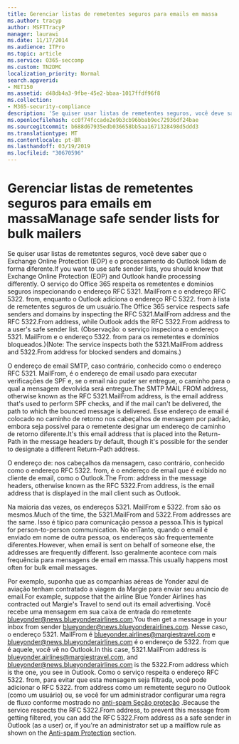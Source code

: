 ```yaml
---
title: Gerenciar listas de remetentes seguros para emails em massa
ms.author: tracyp
author: MSFTTracyP
manager: laurawi
ms.date: 11/17/2014
ms.audience: ITPro
ms.topic: article
ms.service: O365-seccomp
ms.custom: TN2DMC
localization_priority: Normal
search.appverid:
- MET150
ms.assetid: d48db4a3-9fbe-45e2-bbaa-1017ffdf96f8
ms.collection:
- M365-security-compliance
description: 'Se quiser usar listas de remetentes seguros, você deve saber que o Exchange Online Protection (EOP) e o processamento do Outlook lidam de forma diferente. O serviço respeita os remetentes e domínios seguros inspecionando o endereço RFC 5321. MailFrom e o endereço RFC 5322. from, enquanto o Outlook adiciona o endereço RFC 5322. from à lista de remetentes seguros de um usuário. (Observação: o serviço inspeciona o endereço 5321. MailFrom e o endereço 5322. from para os remetentes e domínios bloqueados.)'
ms.openlocfilehash: cc0f74fccade2e9b3cb96bbab9ec72936df24bae
ms.sourcegitcommit: b688d67935edb036658bb5aa1671328498d5ddd3
ms.translationtype: MT
ms.contentlocale: pt-BR
ms.lasthandoff: 03/19/2019
ms.locfileid: "30670596"
---
```

# <a name="manage-safe-sender-lists-for-bulk-mailers"></a><span data-ttu-id="17f70-105">Gerenciar listas de remetentes seguros para emails em massa</span><span class="sxs-lookup"><span data-stu-id="17f70-105">Manage safe sender lists for bulk mailers</span></span>

<span data-ttu-id="17f70-106">Se quiser usar listas de remetentes seguros, você deve saber que o Exchange Online Protection (EOP) e o processamento do Outlook lidam de forma diferente.</span><span class="sxs-lookup"><span data-stu-id="17f70-106">If you want to use safe sender lists, you should know that Exchange Online Protection (EOP) and Outlook handle processing differently.</span></span> <span data-ttu-id="17f70-107">O serviço do Office 365 respeita os remetentes e domínios seguros inspecionando o endereço RFC 5321. MailFrom e o endereço RFC 5322. from, enquanto o Outlook adiciona o endereço RFC 5322. from à lista de remetentes seguros de um usuário.</span><span class="sxs-lookup"><span data-stu-id="17f70-107">The Office 365 service respects safe senders and domains by inspecting the RFC 5321.MailFrom address and the RFC 5322.From address, while Outlook adds the RFC 5322.From address to a user's safe sender list.</span></span> <span data-ttu-id="17f70-108">(Observação: o serviço inspeciona o endereço 5321. MailFrom e o endereço 5322. from para os remetentes e domínios bloqueados.)</span><span class="sxs-lookup"><span data-stu-id="17f70-108">(Note: The service inspects both the 5321.MailFrom address and 5322.From address for blocked senders and domains.)</span></span>
  
<span data-ttu-id="17f70-109">O endereço de email SMTP, caso contrário, conhecido como o endereço RFC 5321. MailFrom, é o endereço de email usado para executar verificações de SPF e, se o email não puder ser entregue, o caminho para o qual a mensagem devolvida será entregue.</span><span class="sxs-lookup"><span data-stu-id="17f70-109">The SMTP MAIL FROM address, otherwise known as the RFC 5321.MailFrom address, is the email address that's used to perform SPF checks, and if the mail can't be delivered, the path to which the bounced message is delivered.</span></span> <span data-ttu-id="17f70-110">Esse endereço de email é colocado no caminho de retorno nos cabeçalhos de mensagem por padrão, embora seja possível para o remetente designar um endereço de caminho de retorno diferente.</span><span class="sxs-lookup"><span data-stu-id="17f70-110">It's this email address that is placed into the Return-Path in the message headers by default, though it's possible for the sender to designate a different Return-Path address.</span></span>
  
<span data-ttu-id="17f70-111">O endereço de: nos cabeçalhos da mensagem, caso contrário, conhecido como o endereço RFC 5322. from, é o endereço de email que é exibido no cliente de email, como o Outlook.</span><span class="sxs-lookup"><span data-stu-id="17f70-111">The From: address in the message headers, otherwise known as the RFC 5322.From address, is the email address that is displayed in the mail client such as Outlook.</span></span>
  
<span data-ttu-id="17f70-112">Na maioria das vezes, os endereços 5321. MailFrom e 5322. from são os mesmos.</span><span class="sxs-lookup"><span data-stu-id="17f70-112">Much of the time, the 5321.MailFrom and 5322.From addresses are the same.</span></span> <span data-ttu-id="17f70-113">Isso é típico para comunicação pessoa a pessoa.</span><span class="sxs-lookup"><span data-stu-id="17f70-113">This is typical for person-to-person communication.</span></span> <span data-ttu-id="17f70-114">No enTanto, quando o email é enviado em nome de outra pessoa, os endereços são frequentemente diferentes.</span><span class="sxs-lookup"><span data-stu-id="17f70-114">However, when email is sent on behalf of someone else, the addresses are frequently different.</span></span> <span data-ttu-id="17f70-115">Isso geralmente acontece com mais frequência para mensagens de email em massa.</span><span class="sxs-lookup"><span data-stu-id="17f70-115">This usually happens most often for bulk email messages.</span></span>
  
<span data-ttu-id="17f70-116">Por exemplo, suponha que as companhias aéreas de Yonder azul de aviação tenham contratado a viagem da Margie para enviar seu anúncio de email.</span><span class="sxs-lookup"><span data-stu-id="17f70-116">For example, suppose that the airline Blue Yonder Airlines has contracted out Margie's Travel to send out its email advertising.</span></span> <span data-ttu-id="17f70-117">Você recebe uma mensagem em sua caixa de entrada do remetente blueyonder@news.blueyonderairlines.com.</span><span class="sxs-lookup"><span data-stu-id="17f70-117">You then get a message in your inbox from sender blueyonder@news.blueyonderairlines.com.</span></span> <span data-ttu-id="17f70-118">Nesse caso, o endereço 5321. MailFrom é blueyonder.airlines@margiestravel.com e blueyonder@news.blueyonderairlines.com é o endereço de 5322. from que é aquele, você vê no Outlook.</span><span class="sxs-lookup"><span data-stu-id="17f70-118">In this case, 5321.MailFrom address is blueyonder.airlines@margiestravel.com, and blueyonder@news.blueyonderairlines.com is the 5322.From address which is the one, you see in Outlook.</span></span> <span data-ttu-id="17f70-119">Como o serviço respeita o endereço RFC 5322. from, para evitar que esta mensagem seja filtrada, você pode adicionar o RFC 5322. from address como um remetente seguro no Outlook (como um usuário) ou, se você for um administrador configurar uma regra de fluxo conforme mostrado no [anti-spam Seção proteção](anti-spam-protection.md) .</span><span class="sxs-lookup"><span data-stu-id="17f70-119">Because the service respects the RFC 5322.From address, to prevent this message from getting filtered, you can add the RFC 5322.From address as a safe sender in Outlook (as a user) or, if you're an administrator set up a mailflow rule as shown on the [Anti-spam Protection](anti-spam-protection.md) section.</span></span>
  

